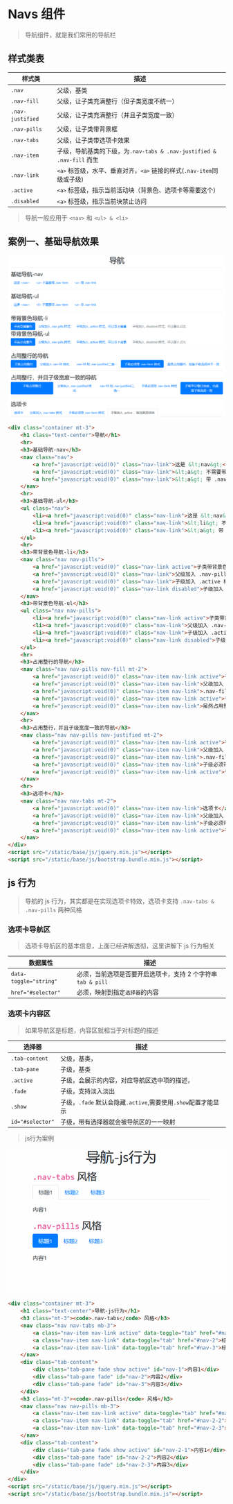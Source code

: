 # Navs 组件

> 导航组件，就是我们常用的导航栏

## 样式类表

| 样式类           | 描述                                                                  |
| ---------------- | --------------------------------------------------------------------- |
| `.nav`           | 父级，基类                                                            |
| `.nav-fill`      | 父级，让子类充满整行（但子类宽度不统一）                              |
| `.nav-justified` | 父级，让子类充满整行（并且子类宽度一致）                              |
| `.nav-pills`     | 父级，让子类带背景框                                                  |
| `.nav-tabs`      | 父级，让子类带选项卡效果                                              |
| `.nav-item`      | 子级，导航基类的下级，为`.nav-tabs & .nav-justified & .nav-fill` 而生 |
| `.nav-link`      | `<a>` 标签级，水平、垂直对齐，`<a>` 链接的样式(`.nav-item`同级或子级) |
| `.active`        | `<a>` 标签级，指示当前活动块（背景色、选项卡等需要这个）              |
| `.disabled`      | `<a>` 标签级，指示当前块禁止访问                                      |

> 导航一般应用于 `<nav>` 和 `<ul> & <li>`

## 案例一、基础导航效果

![导航组件-基础](./static/导航-基础.png)

```html
<div class="container mt-3">
    <h1 class="text-center">导航</h1>
    <hr>
    <h3>基础导航-nav</h3>
    <nav class="nav">
        <a href="javascript:void(0)" class="nav-link">这是 &lt;nav&gt;</a>
        <a href="javascript:void(0)" class="nav-link">&lt;a&gt; 不需要带 .nav-item</a>
        <a href="javascript:void(0)" class="nav-link">&lt;a&gt; 带 .nav-link</a>
    </nav>
    <hr>
    <h3>基础导航-ul</h3>
    <ul class="nav">
        <li><a href="javascript:void(0)" class="nav-link">这是 &lt;nav&gt;</a></li>
        <li><a href="javascript:void(0)" class="nav-link">&lt;li&gt; 不需要带 .nav-item</a></li>
        <li><a href="javascript:void(0)" class="nav-link">&lt;a&gt; 带 .nav-link</a></li>
    </ul>
    <hr>
    <h3>带背景色导航-li</h3>
    <nav class="nav nav-pills">
        <a href="javascript:void(0)" class="nav-link active">子类带背景色</a>
        <a href="javascript:void(0)" class="nav-link">父级加入 .nav-pills 样式</a>
        <a href="javascript:void(0)" class="nav-link">子级加入 .active 样式，可以带上背景</a>
        <a href="javascript:void(0)" class="nav-link disabled">子级加入 .disabled 样式，可以禁止点击</a>
    </nav>
    <h3>带背景色导航-ul</h3>
    <ul class="nav nav-pills">
        <li><a href="javascript:void(0)" class="nav-link active">子类带背景色</a></li>
        <li><a href="javascript:void(0)" class="nav-link">父级加入 .nav-pills 样式</a></li>
        <li><a href="javascript:void(0)" class="nav-link">子级加入 .active 样式，可以带上背景</a></li>
        <li><a href="javascript:void(0)" class="nav-link disabled">子级加入 .disabled 样式，可以禁止点击</a></li>
    </ul>
    <hr>
    <h3>占用整行的导航</h3>
    <nav class="nav nav-pills nav-fill mt-2">
        <a href="javascript:void(0)" class="nav-item nav-link active">子级占用整行</a>
        <a href="javascript:void(0)" class="nav-item nav-link">父级加入 nav-fill 样式</a>
        <a href="javascript:void(0)" class="nav-item nav-link">.nav-fill 和 .nav-justified二选一</a>
        <a href="javascript:void(0)" class="nav-item nav-link active">子级必须带 .nav-item 样式</a>
        <a href="javascript:void(0)" class="nav-item nav-link">虽然占用整行，但是子级宽度并不一致</a>
    </nav>
    <hr>
    <h3>占用整行，并且子级宽度一致的导航</h3>
    <nav class="nav nav-pills nav-justified mt-2">
        <a href="javascript:void(0)" class="nav-item nav-link active">子级占用整行</a>
        <a href="javascript:void(0)" class="nav-item nav-link">父级加入 .nav-justified 样式</a>
        <a href="javascript:void(0)" class="nav-item nav-link">.nav-fill 和 .nav-justified二选一</a>
        <a href="javascript:void(0)" class="nav-item nav-link">子级必须带 .nav-item 样式</a>
        <a href="javascript:void(0)" class="nav-item nav-link active">子级平分整行宽度，也就是子级宽度一致</a>
    </nav>
    <hr>
    <h3>选项卡</h3>
    <nav class="nav nav-tabs mt-2">
        <a href="javascript:void(0)" class="nav-item nav-link">选项卡</a>
        <a href="javascript:void(0)" class="nav-item nav-link">父级加入 .nav-tabs 样式</a>
        <a href="javascript:void(0)" class="nav-item nav-link">子级必须带 .nav-item 样式</a>
        <a href="javascript:void(0)" class="nav-item nav-link active">子级加入 .active ，指当前活动块</a>
    </nav>
</div>
<script src="/static/base/js/jquery.min.js"></script>
<script src="/static/base/js/bootstrap.bundle.min.js"></script>
```

## js 行为

> 导航的 js 行为，其实都是在实现选项卡特效，选项卡支持 `.nav-tabs & .nav-pills` 两种风格

### 选项卡导航区

> 选项卡导航区的基本信息，上面已经讲解透彻，这里讲解下 js 行为相关

| 数据属性               | 描述                                                         |
| ---------------------- | ------------------------------------------------------------ |
| `data-toggle="string"` | 必须，当前选项是否要开启选项卡，支持 2 个字符串 `tab & pill` |
| `href="#selector"`     | 必须，映射到指定`选择器`的内容                               |

### 选项卡内容区

> 如果导航区是标题，内容区就相当于对标题的描述

| 选择器           | 描述                                                          |
| ---------------- | ------------------------------------------------------------- |
| `.tab-content`   | 父级，基类，                                                  |
| `.tab-pane`      | 子级，基类                                                    |
| `.active`        | 子级，会展示的内容，对应导航区选中项的描述，                  |
| `.fade`          | 子级，支持淡入淡出                                            |
| `.show`          | 子级，`.fade` 默认会隐藏`.active`,需要使用`.show`配置才能显示 |
| `id="#selector"` | 子级，带有选择器就会被导航区的一一映射                        |

> js行为案例

![导航组件-选项卡](./static/导航组件-选项卡.gif)

```html
<div class="container mt-3">
    <h1 class="text-center">导航-js行为</h1>
    <h3 class="mt-3"><code>.nav-tabs</code> 风格</h3>
    <nav class="nav nav-tabs mb-3">
        <a class="nav-item nav-link active" data-toggle="tab" href="#nav-1">标题1</a>
        <a class="nav-item nav-link" data-toggle="tab" href="#nav-2">标题2</a>
        <a class="nav-item nav-link" data-toggle="tab" href="#nav-3">标题3</a>
    </nav>
    <div class="tab-content">
        <div class="tab-pane fade show active" id="nav-1">内容1</div>
        <div class="tab-pane fade" id="nav-2">内容2</div>
        <div class="tab-pane fade" id="nav-3">内容3</div>
    </div>
    <h3 class="mt-3"><code>.nav-pills</code> 风格</h3>
    <nav class="nav nav-pills mb-3">
        <a class="nav-item nav-link active" data-toggle="tab" href="#nav-2-1">标题1</a>
        <a class="nav-item nav-link" data-toggle="tab" href="#nav-2-2">标题2</a>
        <a class="nav-item nav-link" data-toggle="tab" href="#nav-2-3">标题3</a>
    </nav>
    <div class="tab-content">
        <div class="tab-pane fade show active" id="nav-2-1">内容1</div>
        <div class="tab-pane fade" id="nav-2-2">内容2</div>
        <div class="tab-pane fade" id="nav-2-3">内容3</div>
    </div>
</div>
<script src="/static/base/js/jquery.min.js"></script>
<script src="/static/base/js/bootstrap.bundle.min.js"></script>
```
